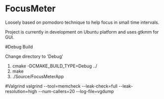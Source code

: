 # FocusMeter
Loosely based on pomodoro technique to help focus in small time intervals.

Project is currently in development on Ubuntu platform and uses gtkmm for GUI.


#Debug Build

Change directory to 'Debug'

1. cmake -DCMAKE_BUILD_TYPE=Debug ../
2. make
3. ./Source/FocusMeterApp

#Valgrind
valgrind --tool=memcheck --leak-check=full --leak-resolution=high --num-callers=20 --log-file=vgdump 